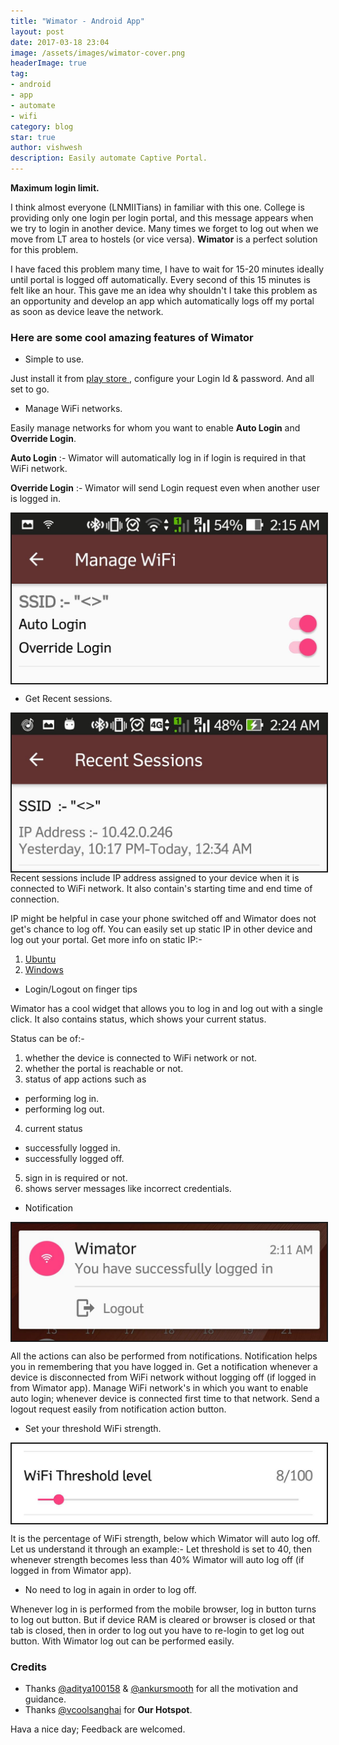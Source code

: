 ```yaml
---
title: "Wimator - Android App"
layout: post
date: 2017-03-18 23:04
image: /assets/images/wimator-cover.png
headerImage: true
tag:
- android
- app
- automate
- wifi
category: blog
star: true
author: vishwesh
description: Easily automate Captive Portal.
---
```


**Maximum login limit.**

I think almost everyone (LNMIITians) in familiar with this one. College is providing only one login per login portal, and this message appears when we try to login in another device. Many times we forget to log out when we move from LT area to hostels (or vice versa).  **Wimator** is a perfect solution for this problem.

I have faced this problem many time, I have to wait for 15-20 minutes ideally until portal is logged off automatically. Every second of this 15 minutes is felt like an hour. This gave me an idea why shouldn't I take this problem as an opportunity and develop an app which automatically logs off my portal as soon as device leave the network.

### Here are some cool amazing features of **Wimator**

- Simple to use.


Just install it from <a href="https://play.google.com/store/apps/details?id=com.jainkuniya.wimator" target="_blank"> play store </a>, configure your Login Id & password. And all set to go.

- Manage WiFi networks.


Easily manage networks for whom you want to enable **Auto Login** and **Override Login**.

**Auto Login** :- Wimator will automatically log in if login is required in that WiFi network.

**Override Login** :- Wimator will send Login request even when another user is logged in.

<a href="https://play.google.com/store/apps/details?id=com.jainkuniya.wimator" target="_blank">
  <img  border="2" align="center"  src="/assets/images/wimator-manage-wifi.jpg"/>
</a>

- Get Recent sessions.

<a href="https://play.google.com/store/apps/details?id=com.jainkuniya.wimator" target="_blank">
  <img  border="2" align="center"  src="/assets/images/wimator-recent-sessions.jpg"/>
</a>
Recent sessions include IP address assigned to your device when it is connected to WiFi network. It also contain's starting time and end time of connection.

IP might be helpful in case your phone switched off and Wimator does not get's chance to log off. You can easily set up static IP in other device and log out your portal. Get more info on static IP:-

1. <a href="https://help.ubuntu.com/lts/serverguide/network-configuration.html" target="_blank"> Ubuntu </a>
2. <a href="https://www.howtogeek.com/howto/19249/how-to-assign-a-static-ip-address-in-xp-vista-or-windows-7/" target="_blank"> Windows </a>

- Login/Logout on finger tips


Wimator has a cool widget that allows you to log in and log out with a single click. It also contains status, which shows your current status.

Status can be of:-

1. whether the device is connected to WiFi network or not.
2. whether the portal is reachable or not.
3. status of app actions such as
* performing log in.
* performing log out.
4. current status
* successfully logged in.
* successfully logged off.
5. sign in is required or not.
6. shows server messages like incorrect credentials.

- Notification


<a href="https://play.google.com/store/apps/details?id=com.jainkuniya.wimator" target="_blank">
  <img  border="2" align="center"  src="/assets/images/wimator-notification-logged-in.jpg"/>
</a>

All the actions can also be performed from notifications.
Notification helps you in remembering that you have logged in.
Get a notification whenever a device is disconnected from WiFi network without logging off (if logged in from Wimator app). Manage WiFi network's in which you want to enable auto login; whenever device is connected first time to that network. Send a logout request easily from notification action button.



- Set your threshold WiFi strength.


<a href="https://play.google.com/store/apps/details?id=com.jainkuniya.wimator" target="_blank">
  <img  border="2" align="center"  src="/assets/images/wimator-wifi-threshold.jpg"/>
</a>

It is the percentage of WiFi strength, below which Wimator will auto log off. Let us understand it through an example:-
Let threshold is set to 40, then whenever strength becomes less than 40% Wimator will auto log off (if logged in from Wimator app).

- No need to log in again in order to log off.


Whenever log in is performed from the mobile browser, log in button turns to log out button. But if device RAM is cleared or browser is closed or that tab is closed, then in order to log out you have to re-login to get log out button. With Wimator log out can be performed easily.


### Credits
- Thanks [@aditya100158](https://twitter.com/aditya100158?lang=en) & [@ankursmooth](https://twitter.com/ankursmooth?lang=en) for all the motivation and guidance.
- Thanks [@vcoolsanghai](https://twitter.com/vcoolsanghai?lang=en) for **Our Hotspot**.



Hava a nice day;
Feedback are welcomed.
